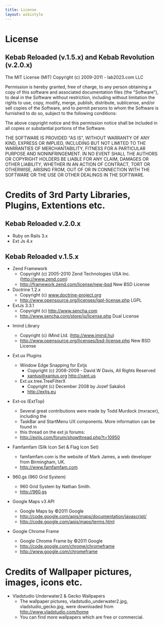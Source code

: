 ```yaml
---
title: License
layout: wikistyle
---
```


# License

## Kebab Reloaded (v.1.5.x) and Kebab Revolution (v.2.0.x)

The MIT License (MIT)
Copyright (c) 2009-2011 - lab2023.com LLC

Permission is hereby granted, free of charge, to any person obtaining a copy of this software and associated documentation
files (the "Software"), to deal in the Software without restriction, including without limitation the rights to use, copy,
modify, merge, publish, distribute, sublicense, and/or sell copies of the Software, and to permit persons to whom the Software
is furnished to do so, subject to the following conditions:

The above copyright notice and this permission notice shall be included in all copies or substantial portions of the Software.

THE SOFTWARE IS PROVIDED "AS IS", WITHOUT WARRANTY OF ANY KIND, EXPRESS OR IMPLIED, INCLUDING BUT NOT LIMITED TO THE
WARRANTIES OF MERCHANTABILITY, FITNESS FOR A PARTICULAR PURPOSE AND NONINFRINGEMENT. IN NO EVENT SHALL THE AUTHORS OR
COPYRIGHT HOLDERS BE LIABLE FOR ANY CLAIM, DAMAGES OR OTHER LIABILITY, WHETHER IN AN ACTION OF CONTRACT, TORT OR OTHERWISE,
ARISING FROM, OUT OF OR IN CONNECTION WITH THE SOFTWARE OR THE USE OR OTHER DEALINGS IN THE SOFTWARE.

# Credits of 3rd Party Libraries, Plugins, Extentions etc.

## Kebab Reloaded v.2.0.x

- Ruby on Rails 3.x
- Ext Js 4.x

## Kebab Reloaded v.1.5.x

* Zend Framework
  * Copyright (c) 2005-2010 Zend Technologies USA Inc. (http://www.zend.com)
  * http://framework.zend.com/license/new-bsd     New BSD License
* Doctrine 1.2.x
  * Copyright (c) www.doctrine-project.org
  * http://www.opensource.org/licenses/lgpl-license.php LGPL
* ExtJs 3.3.1
  * Copyright (c) http://www.sencha.com
  * http://www.sencha.com/store/js/license.php Dual License

- Imind Library
    * Copyright (c) iMind Ltd. (http://www.imind.hu)
    * http://www.opensource.org/licenses/bsd-license.php New BSD License

- Ext.ux Plugins
    * Window Edge Snapping for Extjs
        * Copyright (c) 2008-2009 - David W Davis, All Rights Reserved
        * xantus@xantus.org http://xant.us
    * Ext.ux.tree.TreeFilterX
        * Copyright (c) December 2008 by Jozef Sakáloš
        * http://extjs.eu

- Ext-os (ExtTop)
    * Several great contributions were made by Todd Murdock (mxracer), including the
    * TaskBar and StartMenu UX components. More information can be found in
    * this thread on the ext js forums:
    * http://extjs.com/forum/showthread.php?t=10950

- Famfamfam (Silk Icon Set & Flag Icon Set)
    * famfamfam.com is the website of Mark James, a web developer from Birmingham, UK.
    * http://www.famfamfam.com

- 960.gs (960 Grid System)
    * 960 Grid System by Nathan Smith.
    * http://960.gs

- Google Maps v3 API
    * Google Maps by ©2011 Google
    * http://code.google.com/apis/maps/documentation/javascript/
    * http://code.google.com/apis/maps/terms.html

- Google Chrome Frame
    * Google Chrome Frame by ©2011 Google
    * http://code.google.com/chrome/chromeframe
    * http://www.google.com/chromeframe

# Credits of Wallpaper pictures, images, icons etc.

- Vladstudio Underwater2 & Gecko Wallpapers
    * The wallpaper pictures, vladstudio_underwater2.jpg, vladstudio_gecko.jpg, were downloaded from http://www.vladstudio.com/home
    * You can find more wallpapers which are free or commercial.
